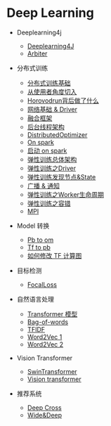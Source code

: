 # Deep Learning

- Deeplearning4j
  - [Deeplearning4J](deeplearning/deeplearning4j/Deeplearning4J.md)
  - [Arbiter](deeplearning/deeplearning4j/Arbiter.md)
- 分布式训练
  - [分布式训练基础](deeplearning/distributed-training/ch1.md)
  - [从使用者角度切入](deeplearning/distributed-training/ch2.md)
  - [Horovodrun背后做了什么](deeplearning/distributed-training/ch3.md)
  - [网络基础 & Driver](deeplearning/distributed-training/ch4.md)
  - [融合框架](deeplearning/distributed-training/ch5.md)
  - [后台线程架构](deeplearning/distributed-training/ch6.md)
  - [DistributedOptimizer](deeplearning/distributed-training/ch7.md)
  - [On spark](deeplearning/distributed-training/ch8.md)
  - [启动 on spark](deeplearning/distributed-training/ch9.md)
  - [弹性训练总体架构](deeplearning/distributed-training/ch12.md)
  - [弹性训练之Driver](deeplearning/distributed-training/ch13.md)
  - [弹性训练发现节点&State](deeplearning/distributed-training/ch14.md)
  - [广播 & 通知](deeplearning/distributed-training/ch15.md)
  - [弹性训练之Worker生命周期](deeplearning/distributed-training/ch16.md)
  - [弹性训练之容错](deeplearning/distributed-training/ch17.md)
  - [MPI](deeplearning/distributed-training/MPI.md)

- Model 转换
  - [Pb to om](deeplearning/model-convert/How-to-convert-pb-model-to-om.md)
  - [Tf to pb](deeplearning/model-convert/How-to-export-tf-model-to-pb.md)
  - [如何修改 TF 计算图](deeplearning/model-convert/Modify-tf-graph.md)

- 目标检测
  - [FocalLoss](deeplearning/object-detection/FocalLoss.md)
  
- 自然语言处理
  - [Transformer 模型](deeplearning/nlp/Transformer.md)
  - [Bag-of-words](deeplearning/nlp/Bag-of-words.md)
  - [TFIDF](deeplearning/nlp/TFIDF.md)
  - [Word2Vec 1](deeplearning/nlp/Word2Vec_1.md)
  - [Word2Vec 2](deeplearning/nlp/Word2Vec_2.md)

- Vision Transformer
  - [SwinTransformer](deeplearning/transformers/SwinTransformer.md)
  - [Vision transformer](deeplearning/transformers/vision_transformer.md)

- 推荐系统
  - [Deep Cross](deeplearning/recommender/Deep&Cross.md)
  - [Wide&Deep](deeplearning/recommender/wide&deep.md)